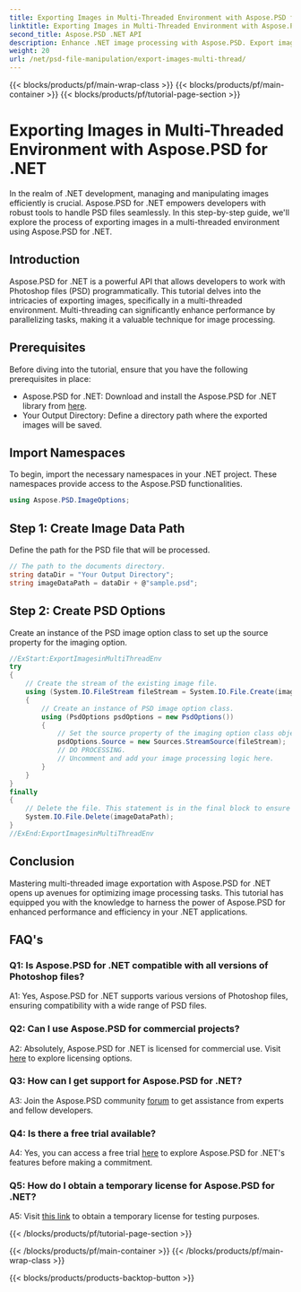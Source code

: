 ```yaml
---
title: Exporting Images in Multi-Threaded Environment with Aspose.PSD for .NET
linktitle: Exporting Images in Multi-Threaded Environment with Aspose.PSD for .NET
second_title: Aspose.PSD .NET API
description: Enhance .NET image processing with Aspose.PSD. Export images in a multi-threaded environment. Boost performance and efficiency effortlessly.
weight: 20
url: /net/psd-file-manipulation/export-images-multi-thread/
---
```


{{< blocks/products/pf/main-wrap-class >}}
{{< blocks/products/pf/main-container >}}
{{< blocks/products/pf/tutorial-page-section >}}

# Exporting Images in Multi-Threaded Environment with Aspose.PSD for .NET

In the realm of .NET development, managing and manipulating images efficiently is crucial. Aspose.PSD for .NET empowers developers with robust tools to handle PSD files seamlessly. In this step-by-step guide, we'll explore the process of exporting images in a multi-threaded environment using Aspose.PSD for .NET.
## Introduction
Aspose.PSD for .NET is a powerful API that allows developers to work with Photoshop files (PSD) programmatically. This tutorial delves into the intricacies of exporting images, specifically in a multi-threaded environment. Multi-threading can significantly enhance performance by parallelizing tasks, making it a valuable technique for image processing.
## Prerequisites
Before diving into the tutorial, ensure that you have the following prerequisites in place:
- Aspose.PSD for .NET: Download and install the Aspose.PSD for .NET library from [here](https://releases.aspose.com/psd/net/).
- Your Output Directory: Define a directory path where the exported images will be saved.
## Import Namespaces
To begin, import the necessary namespaces in your .NET project. These namespaces provide access to the Aspose.PSD functionalities.
```csharp
using Aspose.PSD.ImageOptions;

```
## Step 1: Create Image Data Path
Define the path for the PSD file that will be processed.
```csharp
// The path to the documents directory.
string dataDir = "Your Output Directory";
string imageDataPath = dataDir + @"sample.psd";
```
## Step 2: Create PSD Options
Create an instance of the PSD image option class to set up the source property for the imaging option.
```csharp
//ExStart:ExportImagesinMultiThreadEnv
try
{
    // Create the stream of the existing image file.
    using (System.IO.FileStream fileStream = System.IO.File.Create(imageDataPath))
    {
        // Create an instance of PSD image option class.
        using (PsdOptions psdOptions = new PsdOptions())
        {
            // Set the source property of the imaging option class object.
            psdOptions.Source = new Sources.StreamSource(fileStream);
            // DO PROCESSING.
            // Uncomment and add your image processing logic here.
        }
    }
}
finally
{
    // Delete the file. This statement is in the final block to ensure proper resource disposal.
    System.IO.File.Delete(imageDataPath);
}
//ExEnd:ExportImagesinMultiThreadEnv
```
## Conclusion
Mastering multi-threaded image exportation with Aspose.PSD for .NET opens up avenues for optimizing image processing tasks. This tutorial has equipped you with the knowledge to harness the power of Aspose.PSD for enhanced performance and efficiency in your .NET applications.

## FAQ's

### Q1: Is Aspose.PSD for .NET compatible with all versions of Photoshop files?

A1: Yes, Aspose.PSD for .NET supports various versions of Photoshop files, ensuring compatibility with a wide range of PSD files.

### Q2: Can I use Aspose.PSD for commercial projects?

A2: Absolutely, Aspose.PSD for .NET is licensed for commercial use. Visit [here](https://purchase.aspose.com/buy) to explore licensing options.

### Q3: How can I get support for Aspose.PSD for .NET?

A3: Join the Aspose.PSD community [forum](https://forum.aspose.com/c/psd/34) to get assistance from experts and fellow developers.

### Q4: Is there a free trial available?

A4: Yes, you can access a free trial [here](https://releases.aspose.com/) to explore Aspose.PSD for .NET's features before making a commitment.

### Q5: How do I obtain a temporary license for Aspose.PSD for .NET?

A5: Visit [this link](https://purchase.aspose.com/temporary-license/) to obtain a temporary license for testing purposes.

{{< /blocks/products/pf/tutorial-page-section >}}

{{< /blocks/products/pf/main-container >}}
{{< /blocks/products/pf/main-wrap-class >}}

{{< blocks/products/products-backtop-button >}}

